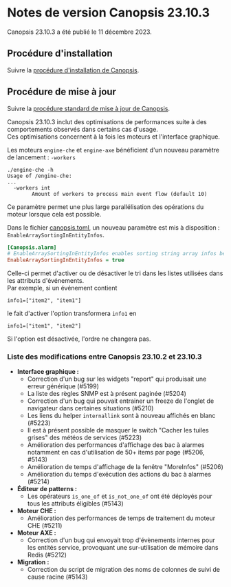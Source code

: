# Notes de version Canopsis 23.10.3

Canopsis 23.10.3 a été publié le 11 décembre 2023.

## Procédure d'installation

Suivre la [procédure d'installation de Canopsis](../guide-administration/installation/index.md).

## Procédure de mise à jour

Suivre la [procédure standard de mise à jour de Canopsis](../guide-administration/mise-a-jour/index.md).

Canopsis 23.10.3 inclut des optimisations de performances suite à des comportements observés dans certains cas d'usage.  
Ces optimisations concernent à la fois les moteurs et l'interface graphique.

Les moteurs `engine-che` et `engine-axe` bénéficient d'un nouveau paramètre de lancement : `-workers`

```
./engine-che -h
Usage of /engine-che:
...
  -workers int
    	Amount of workers to process main event flow (default 10)
```

Ce paramètre permet une plus large parallélisation des opérations du moteur lorsque cela est possible.


Dans le fichier [canopsis.toml](../../guide-administration/administration-avancee/modification-canopsis-toml/), un nouveau paramètre est mis à disposition : `EnableArraySortingInEntityInfos`.

```ini
[Canopsis.alarm]
# EnableArraySortingInEntityInfos enables sorting string array infos before saving to an entity.
EnableArraySortingInEntityInfos = true
```

Celle-ci permet d'activer ou de désactiver le tri dans les listes utilisées dans les attributs d'événements.  
Par exemple, si un événement contient 

```
info1=["item2", "item1"]
```

le fait d'activer l'option transformera `info1` en 

```
info1=["item1", "item2"]
```

Si l'option est désactivée, l'ordre ne changera pas.

### Liste des modifications entre Canopsis 23.10.2 et 23.10.3

*  **Interface graphique :**
    * Correction d'un bug sur les widgets "report" qui produisait une erreur générique (#5199)
    * La liste des règles SNMP est à présent paginée (#5204)
    * Correction d'un bug qui pouvait entrainer un freeze de l'onglet de navigateur dans certaines situations (#5210)
    * Les liens du helper `internallink` sont à nouveau affichés en blanc (#5223)
    * Il est à présent possible de masquer le switch "Cacher les tuiles grises" des météos de services (#5223)
    * Amélioration des performances d'affichage des bac à alarmes notamment en cas d'utilisation de 50+ items par page (#5206, #5143)
    * Amélioration de temps d'affichage de la fenêtre "MoreInfos" (#5206)
    * Amélioration du temps d'exécution des actions du bac à alarmes (#5214)
*  **Éditeur de patterns :**
    * Les opérateurs `is_one_of` et `is_not_one_of` ont été déployés pour tous les attributs éligibles (#5143)
*  **Moteur CHE :**
    * Amélioration des performances de temps de traitement du moteur CHE (#5211)
*  **Moteur AXE :**
    * Correction d'un bug qui envoyait trop d'évènements internes pour les entités service, provoquant une sur-utilisation de mémoire dans Redis (#5212)
*  **Migration :**
    * Correction du script de migration des noms de colonnes de suivi de cause racine (#5143)
